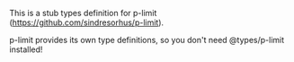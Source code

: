 This is a stub types definition for p-limit (https://github.com/sindresorhus/p-limit).

p-limit provides its own type definitions, so you don't need @types/p-limit installed!